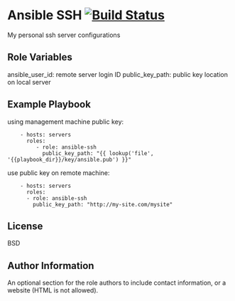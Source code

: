 Ansible SSH [![Build Status](https://travis-ci.org/FinalDes/ansible-ssh.svg?branch=master)](https://travis-ci.org/FinalDes/ansible-ssh)
=========

My personal ssh server configurations

Role Variables
--------------

ansible_user_id: remote server login ID
public_key_path: public key location on local server


Example Playbook
----------------

using management machine public key:

```
    - hosts: servers
      roles:
         - role: ansible-ssh
           public_key_path: "{{ lookup('file', '{{playbook_dir}}/key/ansible.pub') }}"
```

use public key on remote machine:
```
    - hosts: servers
      roles:
      - role: ansible-ssh
        public_key_path: "http://my-site.com/mysite"
```
License
-------

BSD

Author Information
------------------

An optional section for the role authors to include contact information, or a website (HTML is not allowed).
